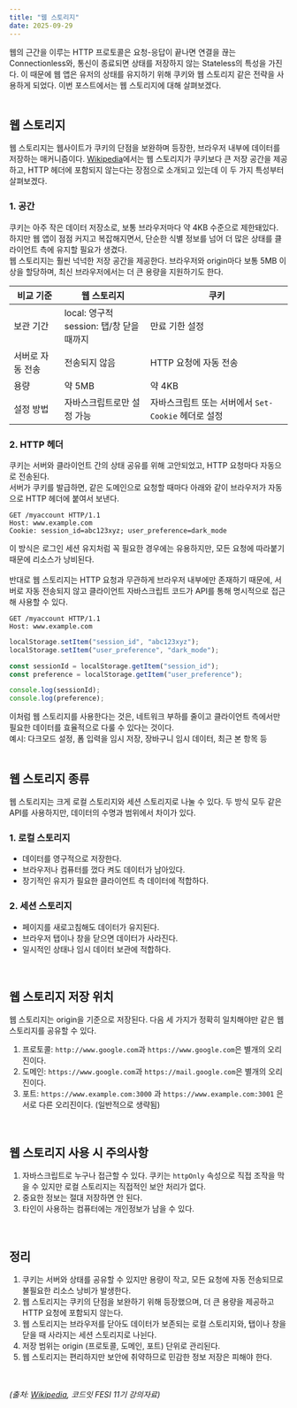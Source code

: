 ```yaml
---
title: "웹 스토리지"
date: 2025-09-29
---
```

웹의 근간을 이루는 HTTP 프로토콜은 요청-응답이 끝나면 연결을 끊는 Connectionless와, 통신이 종료되면 상태를 저장하지 않는 Stateless의 특성을 가진다.
이 때문에 웹 앱은 유저의 상태를 유지하기 위해 쿠키와 웹 스토리지 같은 전략을 사용하게 되었다.
이번 포스트에서는 웹 스토리지에 대해 살펴보겠다.
<br><br>

## 웹 스토리지
웹 스토리지는 웹사이트가 쿠키의 단점을 보완하며 등장한, 브라우저 내부에 데이터를 저장하는 매커니즘이다.
[Wikipedia](https://en.wikipedia.org/wiki/Web_storage)에서는 웹 스토리지가 쿠키보다 큰 저장 공간을 제공하고, HTTP 헤더에 포함되지 않는다는 장점으로 소개되고 있는데 이 두 가지 특성부터 살펴보겠다.

### 1. 공간
쿠키는 아주 작은 데이터 저장소로, 보통 브라우저마다 약 4KB 수준으로 제한돼있다.
하지만 웹 앱이 점점 커지고 복잡해지면서, 단순한 식별 정보를 넘어 더 많은 상태를 클라이언트 측에 유지할 필요가 생겼다.
<br>
웹 스토리지는 훨씬 넉넉한 저장 공간을 제공한다. 브라우저와 origin마다 보통 5MB 이상을 할당하며, 최신 브라우저에서는 더 큰 용량을 지원하기도 한다.

| 비교 기준 | 웹 스토리지 | 쿠키 |
|-|-|-|
| 보관 기간 | local: 영구적<br> session: 탭/창 닫을 때까지 | 만료 기한 설정 |
| 서버로 자동 전송 | 전송되지 않음 | HTTP 요청에 자동 전송 |
| 용량 | 약 5MB | 약 4KB |
| 설정 방법 | 자바스크립트로만 설정 가능 | 자바스크립트 또는 서버에서 `Set-Cookie` 헤더로 설정 |

### 2. HTTP 헤더
쿠키는 서버와 클라이언트 간의 상태 공유를 위해 고안되었고, HTTP 요청마다 자동으로 전송된다.
<br>
서버가 쿠키를 발급하면, 같은 도메인으로 요청할 때마다 아래와 같이 브라우저가 자동으로 HTTP 헤더에 붙여서 보낸다.
```http
GET /myaccount HTTP/1.1
Host: www.example.com
Cookie: session_id=abc123xyz; user_preference=dark_mode
```
이 방식은 로그인 세션 유지처럼 꼭 필요한 경우에는 유용하지만, 모든 요청에 따라붙기 때문에 리소스가 낭비된다.
<br><br>
반대로 웹 스토리지는 HTTP 요청과 무관하게 브라우저 내부에만 존재하기 때문에, 서버로 자동 전송되지 않고 클라이언트 자바스크립트 코드가 API를 통해 명시적으로 접근해 사용할 수 있다.
```http
GET /myaccount HTTP/1.1
Host: www.example.com
```

```js
localStorage.setItem("session_id", "abc123xyz");
localStorage.setItem("user_preference", "dark_mode");

const sessionId = localStorage.getItem("session_id");
const preference = localStorage.getItem("user_preference");

console.log(sessionId);
console.log(preference);
```
이처럼 웹 스토리지를 사용한다는 것은, 네트워크 부하를 줄이고 클라이언트 측에서만 필요한 데이터를 효율적으로 다룰 수 있다는 것이다.<br>
예시: 다크모드 설정, 폼 입력을 임시 저장, 장바구니 임시 데이터, 최근 본 항목 등
<br><br>

## 웹 스토리지 종류
웹 스토리지는 크게 로컬 스토리지와 세션 스토리지로 나눌 수 있다. 두 방식 모두 같은 API를 사용하지만, 데이터의 수명과 범위에서 차이가 있다.

### 1. 로컬 스토리지
- 데이터를 영구적으로 저장한다.
- 브라우저나 컴퓨터를 껐다 켜도 데이터가 남아있다.
- 장기적인 유지가 필요한 클라이언트 측 데이터에 적합하다.

### 2. 세션 스토리지
- 페이지를 새로고침해도 데이터가 유지된다.
- 브라우저 탭이나 창을 닫으면 데이터가 사라진다.
- 일시적인 상태나 임시 데이터 보관에 적합하다.
<br>

## 웹 스토리지 저장 위치
웹 스토리지는 origin을 기준으로 저장된다. 다음 세 가지가 정확히 일치해야만 같은 웹 스토리지를 공유할 수 있다.<br>
1. 프로토콜: `http://www.google.com`과 `https://www.google.com`은 별개의 오리진이다.
2. 도메인: `https://www.google.com`과 `https://mail.google.com`은 별개의 오리진이다.
3. 포트: `https://www.example.com:3000` 과 `https://www.example.com:3001` 은 서로 다른 오리진이다. (일반적으로 생략됨) 
<br>

## 웹 스토리지 사용 시 주의사항
1. 자바스크립트로 누구나 접근할 수 있다. 쿠키는 `httpOnly` 속성으로 직접 조작을 막을 수 있지만 로컬 스토리지는 직접적인 보안 처리가 없다.
2. 중요한 정보는 절대 저장하면 안 된다.
3. 타인이 사용하는 컴퓨터에는 개인정보가 남을 수 있다.
<br>

## 정리
1. 쿠키는 서버와 상태를 공유할 수 있지만 용량이 작고, 모든 요청에 자동 전송되므로 불필요한 리소스 낭비가 발생한다.  
2. 웹 스토리지는 쿠키의 단점을 보완하기 위해 등장했으며, 더 큰 용량을 제공하고 HTTP 요청에 포함되지 않는다.  
3. 웹 스토리지는 브라우저를 닫아도 데이터가 보존되는 로컬 스토리지와, 탭이나 창을 닫을 때 사라지는 세션 스토리지로 나뉜다.
4. 저장 범위는 origin (프로토콜, 도메인, 포트) 단위로 관리된다. 
5. 웹 스토리지는 편리하지만 보안에 취약하므로 민감한 정보 저장은 피해야 한다.
<br><br><br>

*(출처: [Wikipedia](https://en.wikipedia.org/wiki/Web_storage), 코드잇 FESI 11기 강의자료)*
